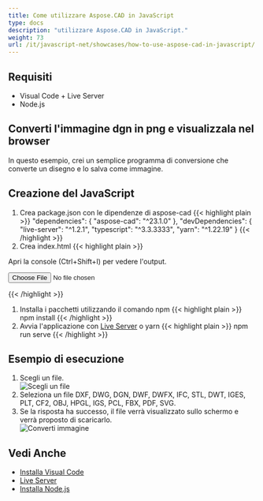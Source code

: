 ```yaml
---
title: Come utilizzare Aspose.CAD in JavaScript
type: docs
description: "utilizzare Aspose.CAD in JavaScript."
weight: 73
url: /it/javascript-net/showcases/how-to-use-aspose-cad-in-javascript/
---
```


## Requisiti
- Visual Code + Live Server
- Node.js

## Converti l'immagine dgn in png e visualizzala nel browser

In questo esempio, crei un semplice programma di conversione che converte un disegno e lo salva come immagine.

## Creazione del JavaScript

1. Crea package.json con le dipendenze di aspose-cad
{{< highlight plain >}}
"dependencies": {
    "aspose-cad": "^23.1.0"
  },
 "devDependencies": {
    "live-server": "^1.2.1",
    "typescript": "^3.3.3333",
    "yarn": "^1.22.19"
  }
{{< /highlight >}}
1. Crea index.html
{{< highlight plain >}}
<!DOCTYPE html>
Apri la console (Ctrl+Shift+I) per vedere l'output.

<script src="./node_modules/aspose-cad/dotnet.js"></script>
<script type="module" src="./node_modules/aspose-cad/es2015/index-js.js"></script>

<body>
    <input id="file" type="file">
    <img id="image" />
</body>

<script>
window.onload = async function () {
    document.querySelector('input').addEventListener('change', function() {
      var reader = new FileReader();
      reader.onload = function() {
      
          var arrayBuffer = this.result;
          var array = new Uint8Array(arrayBuffer);
          
          //GET_FILE_FORMAT
          fileFormat = Aspose.CAD.Image.getFileFormat(array);
          console.log(fileFormat);
          
          // LOAD
          file = Aspose.CAD.Image.load(array);
          console.log(file);
          
          // SAVE
          exportedFilePromise = Aspose.CAD.Image.save(array, new Aspose.CAD.PngOptions());
          exportedFilePromise.then(exportedFile => {
            console.log(exportedFile);
            
            var urlCreator = window.URL || window.webkitURL;
            var blob = new Blob([exportedFile], { type: 'application/octet-stream' });
            var imageUrl = urlCreator.createObjectURL(blob);
            document.querySelector("#image").src = imageUrl;
          });
      }
      
      reader.readAsArrayBuffer(this.files[0]);
    }, 
    false);
};
</script>
{{< /highlight >}}

1. Installa i pacchetti utilizzando il comando npm
{{< highlight plain >}}
npm install
{{< /highlight >}}
1. Avvia l'applicazione con [Live Server](https://marketplace.visualstudio.com/items?itemName=ritwickdey.LiveServer/) o yarn
{{< highlight plain >}}
npm run serve
{{< /highlight >}}

## Esempio di esecuzione

1. Scegli un file.<br>
![Scegli un file](/_assets/javascript-net/javascript-net/choose-file.png)<br>
1. Seleziona un file DXF, DWG, DGN, DWF, DWFX, IFC, STL, DWT, IGES, PLT, CF2, OBJ, HPGL, IGS, PCL, FBX, PDF, SVG.
1. Se la risposta ha successo, il file verrà visualizzato sullo schermo e verrà proposto di scaricarlo.<br>
![Converti immagine](/_assets/javascript-net/javascript-net/convert-image.png)<br>
## Vedi Anche

- [Installa Visual Code](https://code.visualstudio.com/)
- [Live Server](https://marketplace.visualstudio.com/items?itemName=ritwickdey.LiveServer/)
- [Installa Node.js](https://nodejs.org/en/)
